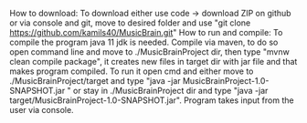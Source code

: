 How to download:
To download either use code -> download ZIP on github or via console and git, move to desired folder and use
"git clone https://github.com/kamils40/MusicBrain.git"
How to run and compile:
To compile the program java 11 jdk is needed. Compile via maven, to do so open command line and move to ./MusicBrainProject dir,
then type "mvnw clean compile package", it creates new files in target dir with jar file and that makes program compiled.
To run it open cmd and either move to ./MusicBrainProject/target and type "java -jar MusicBrainProject-1.0-SNAPSHOT.jar "
or stay in ./MusicBrainProject dir and type "java -jar target/MusicBrainProject-1.0-SNAPSHOT.jar". Program takes input from the 
user via console.